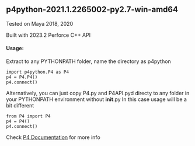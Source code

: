 ## p4python-2021.1.2265002-py2.7-win-amd64
Tested on Maya 2018, 2020

Built with 2023.2 Perforce C++ API

#### Usage:
Extract to any PYTHONPATH folder, name the directory as p4python
```
import p4python.P4 as P4
p4 = P4.P4()
p4.connect()
```
Alternatively, you can just copy P4.py and P4API.pyd directy to any folder in your PYTHONPATH environment without __init__.py
In this case usage will be a bit different
```
from P4 import P4
p4 = P4()
p4.connect()
```
Check [P4 Documentation](https://www.perforce.com/manuals/p4python/Content/P4Python/python.programming.html) for more info
